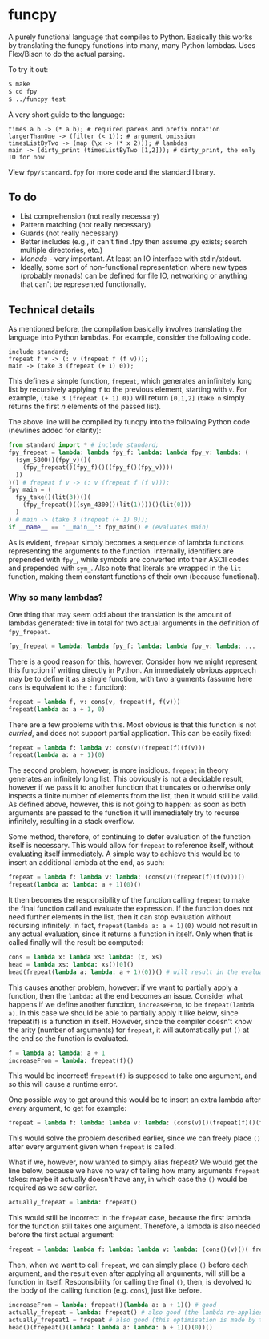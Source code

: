# funcpy
A purely functional language that compiles to Python. Basically this works by translating the funcpy functions into many, many Python lambdas. Uses Flex/Bison to do the actual parsing.

To try it out:
```bash
$ make
$ cd fpy
$ ../funcpy test
```

A very short guide to the language:
```
times a b -> (* a b); # required parens and prefix notation
largerThanOne -> (filter (< 1)); # argument omission
timesListByTwo -> (map (\x -> (* x 2))); # lambdas
main -> (dirty_print (timesListByTwo [1,2])); # dirty_print, the only IO for now
```

View `fpy/standard.fpy` for more code and the standard library.

## To do
* List comprehension (not really necessary)
* Pattern matching (not really necessary)
* Guards (not really necessary)
* Better includes (e.g., if can't find .fpy then assume .py exists; search multiple directories, etc.)
* *Monads* - very important. At least an IO interface with stdin/stdout.
* Ideally, some sort of non-functional representation where new types (probably monads) can be defined for file IO, networking or anything that can't be represented functionally.

## Technical details

As mentioned before, the compilation basically involves translating the language into Python lambdas. For example, consider the following code.

```
include standard;
frepeat f v -> (: v (frepeat f (f v)));
main -> (take 3 (frepeat (+ 1) 0));
```

This defines a simple function, `frepeat`, which generates an infinitely long list by recursively applying `f` to the previous element, starting with `v`. For example, `(take 3 (frepeat (+ 1) 0))` will return `[0,1,2]` (`take n` simply returns the first *n* elements of the passed list).

The above line will be compiled by funcpy into the following Python code (newlines added for clarity):

```python
from standard import * # include standard;
fpy_frepeat = lambda: lambda fpy_f: lambda: lambda fpy_v: lambda: (
  (sym_5800()(fpy_v)()(
    (fpy_frepeat()(fpy_f)()((fpy_f()(fpy_v))))
  ))
)() # frepeat f v -> (: v (frepeat f (f v)));
fpy_main = (
  fpy_take()(lit(3))()(
    (fpy_frepeat()((sym_4300()(lit(1))))()(lit(0)))
  )
) # main -> (take 3 (frepeat (+ 1) 0));
if __name__ == '__main__': fpy_main() # (evaluates main)
```

As is evident, `frepeat` simply becomes a sequence of lambda functions representing the arguments to the function. Internally, identifiers are prepended with `fpy_`, while symbols are converted into their ASCII codes and prepended with `sym_`. Also note that literals are wrapped in the `lit` function, making them constant functions of their own (because functional).

### Why so many lambdas?

One thing that may seem odd about the translation is the amount of lambdas generated: five in total for two actual arguments in the definition of `fpy_frepeat`.

```python
fpy_frepeat = lambda: lambda fpy_f: lambda: lambda fpy_v: lambda: ...
```

There is a good reason for this, however. Consider how we might represent this function if writing directly in Python. An immediately obvious approach may be to define it as a single function, with two arguments (assume here `cons` is equivalent to the `:` function):

```python
frepeat = lambda f, v: cons(v, frepeat(f, f(v)))
frepeat(lambda a: a + 1, 0)
```

There are a few problems with this. Most obvious is that this function is not *curried*, and does not support partial application. This can be easily fixed:

```python
frepeat = lambda f: lambda v: cons(v)(frepeat(f)(f(v)))
frepeat(lambda a: a + 1)(0)
```

The second problem, however, is more insidious. `frepeat` in theory generates an infinitely long list. This obviously is not a decidable result, however if we pass it to another function that truncates or otherwise only inspects a finite number of elements from the list, then it would still be valid. As defined above, however, this is not going to happen: as soon as both arguments are passed to the function it will immediately try to recurse infinitely, resulting in a stack overflow.

Some method, therefore, of continuing to defer evaluation of the function itself is necessary. This would allow for `frepeat` to reference itself, without evaluating itself immediately. A simple way to achieve this would be to insert an additional lambda at the end, as such:

```python
frepeat = lambda f: lambda v: lambda: (cons(v)(frepeat(f)(f(v)))()
frepeat(lambda a: lambda: a + 1)(0)()
```

It then becomes the responsibility of the function calling `frepeat` to make the final function call and evaluate the expression. If the function does not need further elements in the list, then it can stop evaluation without recursing infinitely. In fact, `frepeat(lambda a: a + 1)(0)` would not result in any actual evaluation, since it returns a function in itself. Only when that is called finally will the result be computed:

```python
cons = lambda x: lambda xs: lambda: (x, xs)
head = lambda xs: lambda: xs()[0]()
head(frepeat(lambda a: lambda: a + 1)(0))() # will result in the evaluation of v, but not even f(v)
```

This causes another problem, however: if we want to partially apply a function, then the `lambda:` at the end becomes an issue. Consider what happens if we define another function, `increaseFrom`, to be `frepeat(lambda a)`. In this case we should be able to partially apply it like below, since frepeat(f) is a function in itself. However, since the compiler doesn't know the arity (number of arguments) for `frepeat`, it will automatically put `()` at the end so the function is evaluated.

```python
f = lambda a: lambda: a + 1
increaseFrom = lambda: frepeat(f)()
```

This would be incorrect! `frepeat(f)` is supposed to take one argument, and so this will cause a runtime error.

One possible way to get around this would be to insert an extra lambda after *every* argument, to get for example:

```python
frepeat = lambda f: lambda: lambda v: lambda: (cons(v)()(frepeat(f)()(f(v))))()
```

This would solve the problem described earlier, since we can freely place `()` after every argument given when `frepeat` is called.

What if we, however, now wanted to simply alias frepeat? We would get the line below, because we have no way of telling how many arguments `frepeat` takes: maybe it actually doesn't have any, in which case the `()` would be required as we saw earlier.

```python
actually_frepeat = lambda: frepeat()
```

This would still be incorrect in the `frepeat` case, because the first lambda for the function still takes one argument. Therefore, a lambda is also needed before the first actual argument:

```python
frepeat = lambda: lambda f: lambda: lambda v: lambda: (cons()(v)()( frepeat()(f)()(f()(v))))()
```

Then, when we want to call `frepeat`, we can simply place `()` before each argument, and the result even after applying all arguments, will still be a function in itself. Responsibility for calling the final `()`, then, is devolved to the body of the calling function (e.g. `cons`), just like before.

```python
increaseFrom = lambda: frepeat()(lambda a: a + 1)() # good
actually_frepeat = lambda: frepeat() # also good (the lambda re-applies the arity-0 function)
actually_frepeat1 = frepeat # also good (this optimisation is made by the compiler for 0-arity aliases)
head()(frepeat()(lambda: lambda a: lambda: a + 1)()(0))()
```
